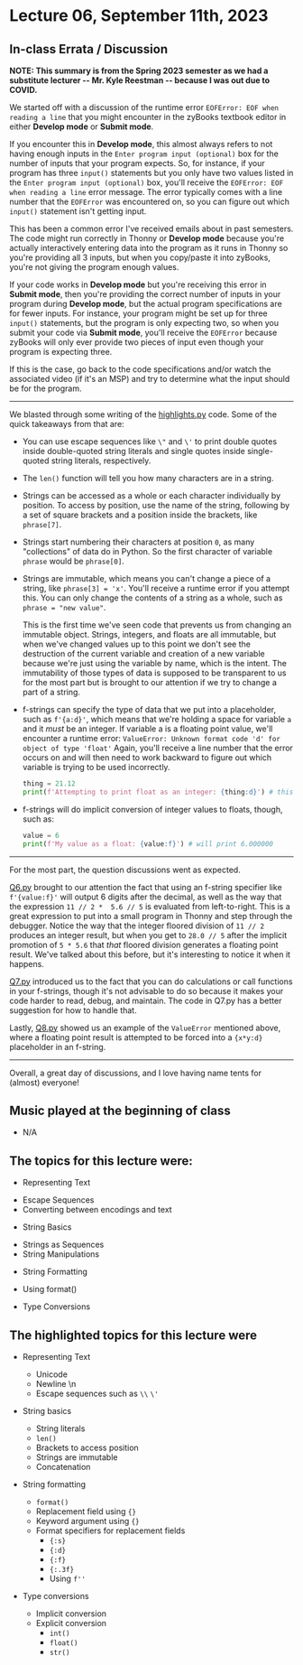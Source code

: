 # Lecture 06, September 11th, 2023

## In-class Errata / Discussion

**NOTE: This summary is from the Spring 2023 semester as we had a substitute lecturer -- Mr. Kyle Reestman -- because I was out due to COVID.**

We started off with a discussion of the runtime error `EOFError: EOF when reading a line` that you might encounter in the zyBooks textbook editor in either **Develop mode** or **Submit mode**. 

If you encounter this in **Develop mode**, this almost always refers to not having enough inputs in the `Enter program input (optional)` box for the number of inputs that your program expects. So, for instance, if your program has three `input()` statements but you only have two values listed in the `Enter program input (optional)` box, you'll receive the `EOFError: EOF when reading a line` error message. The error typically comes with a line number that the `EOFError` was encountered on, so you can figure out which `input()` statement isn't getting input.

This has been a common error I've received emails about in past semesters. The code might run correctly in Thonny or **Develop mode** because you're actually interactively entering data into the program as it runs in Thonny so you're providing all 3 inputs, but when you copy/paste it into zyBooks, you're not giving the program enough values.

If your code works in **Develop mode** but you're receiving this error in **Submit mode**, then you're providing the correct number of inputs in your program during **Develop mode**, but the actual program specifications are for fewer inputs.  For instance, your program might be set up for three `input()` statements, but the program is only expecting two, so when you submit your code via **Submit mode**, you'll receive the `EOFError` because zyBooks will only ever provide two pieces of input even though your program is expecting three.

If this is the case, go back to the code specifications and/or watch the associated video (if it's an MSP) and try to determine what the input should be for the program.

----

We blasted through some writing of the [highlights.py](highlights.py) code. Some of the quick takeaways from that are:

* You can use escape sequences like `\"` and `\'` to print double quotes inside double-quoted string literals and single quotes inside single-quoted string literals, respectively.
* The `len()` function will tell you how many characters are in a string.
* Strings can be accessed as a whole or each character individually by position. To access by position, use the name of the string, following by a set of square brackets and a position inside the brackets, like `phrase[7]`.
* Strings start numbering their characters at position `0`, as many "collections" of data do in Python.  So the first character of variable `phrase` would be `phrase[0]`.
* Strings are immutable, which means you can't change a piece of a string, like `phrase[3] = 'x'`.  You'll receive a runtime error if you attempt this. You can only change the contents of a string as a whole, such as `phrase = "new value"`. 

	This is the first time we've seen code that prevents us from changing an immutable object. Strings, integers, and floats are all immutable, but when we've changed values up to this point we don't see the destruction of the current variable and creation of a new variable because we're just using the variable by name, which is the intent.  The immutability of those types of data is supposed to be transparent to us for the most part but is brought to our attention if we try to change a part of a string.
	
* f-strings can specify the type of data that we put into a placeholder, such as `f'{a:d}'`, which means that we're holding a space for variable `a` and it *must* be an integer.  If variable a is a floating point value, we'll encounter a runtime error: `ValueError: Unknown format code 'd' for object of type 'float'` Again, you'll receive a line number that the error occurs on and will then need to work backward to figure out which variable is trying to be used incorrectly.

	```python
	thing = 21.12
	print(f'Attempting to print float as an integer: {thing:d}') # this results in ValueError
	```
	
* f-strings will do implicit conversion of integer values to floats, though, such as:


	```python
	value = 6
	print(f'My value as a float: {value:f}') # will print 6.000000
	```

----

For the most part, the question discussions went as expected.

[Q6.py](Q6.py) brought to our attention the fact that using an f-string specifier like `f'{value:f}'` will output 6 digits after the decimal, as well as the way that the expression `11 // 2 *  5.6 // 5` is evaluated from left-to-right.  This is a great expression to put into a small program in Thonny and step through the debugger. Notice the way that the integer floored division of `11 // 2` produces an integer result, but when you get to `28.0 // 5` after the implicit promotion of `5 * 5.6` that *that* floored division generates a floating point result. We've talked about this before, but it's interesting to notice it when it happens.

[Q7.py](Q7.py) introduced us to the fact that you can do calculations or call functions in your f-strings, though it's not advisable to do so because it makes your code harder to read, debug, and maintain.  The code in Q7.py has a better suggestion for how to handle that.

Lastly, [Q8.py](Q8.py) showed us an example of the `ValueError` mentioned above, where a floating point result is attempted to be forced into a `{x*y:d}` placeholder in an f-string.  

----

Overall, a great day of discussions, and I love having name tents for (almost) everyone!

## Music played at the beginning of class

* N/A

## The topics for this lecture were:

* Representing Text
 - Escape Sequences
 - Converting between encodings and text
* String Basics
 - Strings as Sequences
 - String Manipulations
* String Formatting
 - Using format()
* Type Conversions

## The highlighted topics for this lecture were

* Representing Text
 	- Unicode
 	- Newline \n
 	- Escape sequences such as `\\` `\'`

* String basics
	- String literals
	- `len()`
	- Brackets to access position
	- Strings are immutable
	- Concatenation

* String formatting
 	- `format()`
 	- Replacement field using `{}`
 	- Keyword argument using `{}`
 	- Format specifiers for replacement fields
  		- `{:s}`
 		- `{:d}`
  		- `{:f}`
  		-  `{:.3f}`
  		- Using `f''`

* Type conversions
 	- Implicit conversion
 	- Explicit conversion
  		+ `int()`
  		+ `float()`
  		+ `str()`

